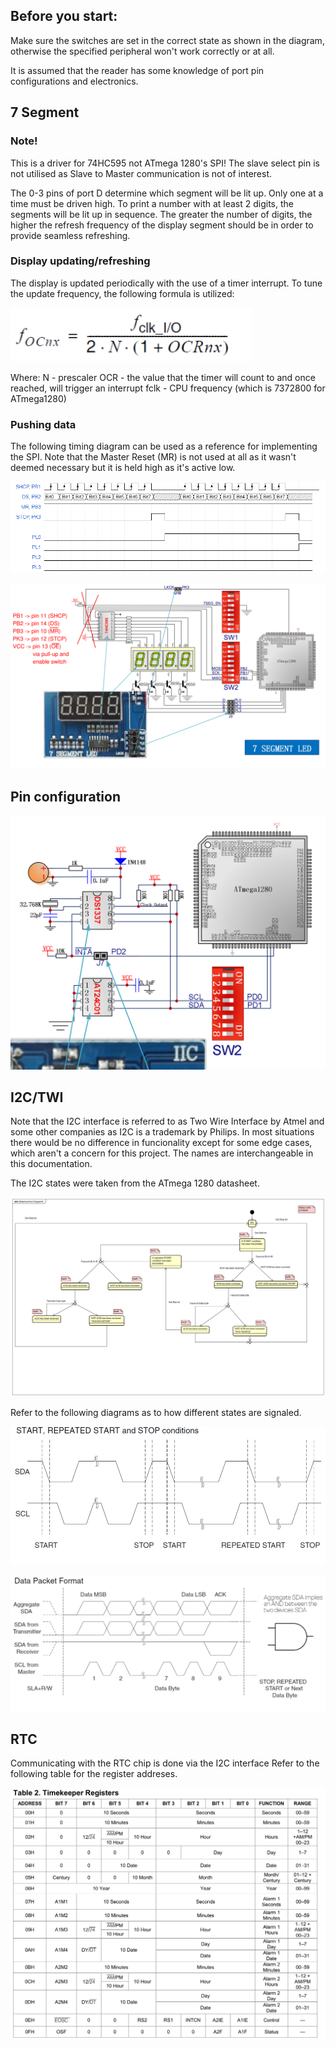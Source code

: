 ## Before you start:

Make sure the switches are set in the correct state as shown in the diagram, otherwise the specified peripheral won't work correctly or at all.

It is assumed that the reader has some knowledge of port pin configurations and electronics.

## 7 Segment

### Note!

This is a driver for 74HC595 not ATmega 1280's SPI!
The slave select pin is not utilised as Slave to Master communication is not of interest.

The 0-3 pins of port D determine which segment will be lit up. Only one at a time must be driven high.
To print a number with at least 2 digits, the segments will be lit up in sequence. The greater the number of digits, the higher the refresh frequency of the display segment should be in order to provide seamless refreshing. 

### Display updating/refreshing

The display is updated periodically with the use of a timer interrupt. To tune the update frequency, the following formula is utilized:

![Prescaler_formula](assets/Prescaler_formula.PNG)

Where:
N - prescaler
OCR - the value that the timer will count to and once reached, will trigger an interrupt
fclk - CPU frequency (which is 7372800 for ATmega1280)

### Pushing data

The following timing diagram can be used as a reference for implementing the SPI.
Note that the Master Reset (MR) is not used at all as it wasn't deemed necessary but it is held high as it's active low.

![wavedrom](assets/wavedrom.png)

![Datasheet_7_segment](assets/Datasheet_7_segment.PNG)

## Pin configuration

![Datasheet_Clock](assets/Datasheet_Clock.PNG)

## I2C/TWI

Note that the I2C interface is referred to as Two Wire Interface by Atmel and some other companies as I2C is a trademark by Philips. In most situations there would be no difference in funcionality except for some edge cases, which aren't a concern for this project. The names are interchangeable in this documentation.

The I2C states were taken from the ATmega 1280 datasheet.

![TWI_States](assets/TWI_States.png)

Refer to the following diagrams as to how different states are signaled.

![Start_Stop](assets/Start_Stop.PNG)

![Data_Packet](assets/Data_Packet.PNG)

## RTC

Communicating with the RTC chip is done via the I2C interface
Refer to the following table for the register addreses.

![TimeKeeper_Registers](assets/TimeKeeper_Registers.PNG)
